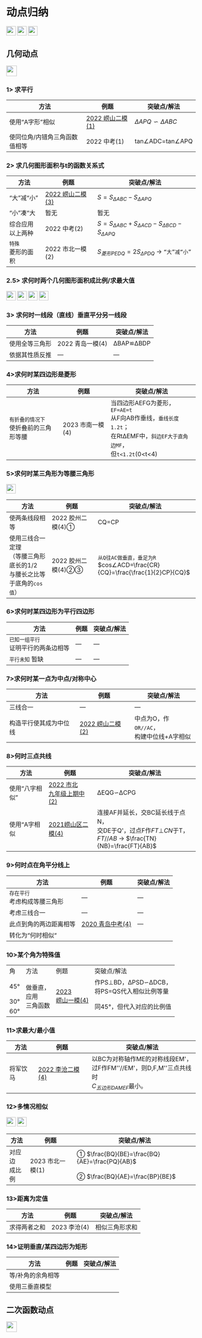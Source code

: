 # 动点归纳
<img src="https://img.shields.io/badge/上次更新-2023.6.2-a" height="25"> <img src="https://img.shields.io/badge/对应考题-2022中考%2025题-blue" height="25"> <img src="https://img.shields.io/badge/分值-10~12分-brown" height="25">

## 几何动点 
<img src="https://img.shields.io/badge/基本原则-将与动点有关的线段长度用t表示，根据题目信息找出等量关系求解方程式-blue" height="28">

### 1> 求平行

|方法|例题|突破点/解法|
|-|-|-|
|使用“A字形”相似|[2022 崂山二模(1)](https://www.jyeoo.com/math/ques/detail/05a81684-0ec9-45ce-b826-ce3bcece2f7b)|$ΔAPQ∽ΔABC$|
|使同位角/内错角三角函数值相等|2022 中考(1)|tan∠ADC=tan∠APQ|

### 2> 求几何图形面积与t的函数关系式

|方法|例题|突破点/解法|
|-|-|-|
|“大”减“小”|[2022 崂山二模(3)](https://www.jyeoo.com/math/ques/detail/05a81684-0ec9-45ce-b826-ce3bcece2f7b)|$S=S_{ΔABC}-S_{ΔAPQ}$
|“小”凑“大|暂无|暂无|
|综合应用<br>以上两种|2022 中考(2)|$S=S_{ΔABC}+S_{ΔACD}-S_{ΔBCD}-S_{ΔAPQ}$|
|`特殊`<br> 菱形的面积|2022 市北一模(2)|$S_{菱形PEDQ}=2S_{ΔPDQ}$ → `“大”减“小”`

### 2.5> 求何时两个几何图形面积成比例/求最大值

<img src="https://img.shields.io/badge/注意方程是否有解-ff0000" height="25"> <img src="https://img.shields.io/badge/注意最大值是否在取值范围内-ff0000" height="25"> <img src="https://img.shields.io/badge/分式方程需要检验-f1ca17" height="25"> <img src="https://img.shields.io/badge/例-2021%20即墨一模(3)-brightgreen" height="25">

### 3> 求何时一线段（直线）垂直平分另一线段

|方法|例题|突破点/解法|
|-|-|-|
|使用全等三角形|2022 青岛一模(4)|ΔBAP≌ΔBDP|
|依据其性质反推|—|—|

### 4>求何时某四边形是菱形

|方法|例题|突破点/解法|
|-|-|-|
|`有折叠的情况下`<br>使折叠前的三角形等腰|2023 市南一模(4)|当四边形AEFG为菱形，   `EF=AE=t`<br>从F向AB作垂线，`垂线长度1.2t`；<br>在RtΔEMF中，`斜边EF大于直角边MF`，<br>但`t<1.2t`(0<t<4)|

### 5>求何时某三角形为等腰三角形 

<img src="https://img.shields.io/badge/-注意多种情况-ff0000" height="25">

|方法|例题|突破点/解法|
|-|-|-|
|使两条线段相等|2022 胶州二模(4)①|CQ=CP|
|使用三线合一定理<br>（等腰三角形底长的1/2<br>与腰长之比等于底角的`cos值`）|2022 胶州二模(4)②③|`从Q往AC做垂直，垂足为R`<BR>$cos∠ACD=\frac{CR}{CQ}=\frac{\frac{1}{2}CP}{CQ}$


### 6>求何时某四边形为平行四边形

|方法|例题|突破点/解法|
|-|-|-|
|`已知一组平行`<br>证明平行的两条边相等|—|—|
|`平行未知` 暂缺|—|—|

### 7>求何时某一点为中点/对称中心

|方法|例题|突破点/解法|
|-|-|-|
|三线合一|—|—|
|构造平行使其成为中位线|[2022 崂山二模(2)](https://www.jyeoo.com/math/ques/detail/05a81684-0ec9-45ce-b826-ce3bcece2f7b)|中点为O，作`OR//AC`，<br>构建中位线+A字相似|

### 8>何时三点共线

|方法|例题|突破点/解法|
|-|-|-|
|使用“八字相似”|[2022 市北<br>九年级上期中(2)](https://www.jyeoo.com/math/ques/detail/f48c7634-25a1-4d5c-8ecd-d7dcab13ee68)|ΔEQG∽ΔCPG|
|使用“A字相似|[2021崂山区二模(4)](https://www.jyeoo.com/math/ques/detail/a8a850b6-7c8b-4f31-b136-c7a83f533b0c)|连接AF并延长，交BC延长线于点N，<br>交DE于Q'，过点F作$FT⊥CN$于T，<br> $FT//AB$ → $\frac{TN}{NB}=\frac{FT}{AB}$ |

### 9>何时点在角平分线上

|方法|例题|突破点/解法|
|-|-|-|
|`存在平行` <br> 考虑构成等腰三角形|—|—|
|考虑三线合一|—|—|
|此点到角的两边距离相等|[2020 青岛中考(4)](https://www.jyeoo.com/math/ques/detail/1e15b1b4-71a9-438d-a5ce-9ea1d07d637c?so=)|—|
|转化为“何时相似“|

### 10>某个角为特殊值

<table>
	<tr>
	    <td >角</td>
	    <td>方法</td>
	    <td>例题</td>  
        <td >突破点/解法</td>
	</tr >
	<tr >
	    <td>45°</td>
	    <td rowspan="3">做垂直，<br>应用<br>三角函数</td>
	    <td rowspan="3"><a href="https://www.jyeoo.com/search?p=1&c=1&qb=2023+%e5%b4%82%e5%b1%b1%e5%8c%ba%e4%b8%80%e6%a8%a1&s=20&t=&dg=0&fg=0&yr=0&isocr=&so=0&rty=0"> 2023<br>崂山一模(4)</a></td>
        <td>作PS⊥BD，ΔPSD∽ΔDCB，<br>将PS=QS代入相似比例等量</td>
	</tr>
	<tr>
	    <td>30°</td>
        <td rowspan="2">同45°，但代入对应的比例值
	</tr>
	<tr>
	    <td>60°</td>
	</tr>
</table>

### 11>求最大/最小值

|方法|例题|突破点/解法|
|-|-|-|
|将军饮马|[2022 李沧二模(4)](https://www.jyeoo.com/math/ques/detail/640a7750-f9ff-4694-a2c2-4893e2353920?so=)|以BC为对称轴作ME的对称线段EM'，<br>过F作FM''//EM'，则D,F,M''三点共线时<br>$C_{五边形DAMEF}$最小。|

### 12>多情况相似

<img src="https://img.shields.io/badge/-注意多种情况-ff0000" height="25">
<img src="https://img.shields.io/badge/💡提 示-此类题目要将相似作为已知，一般可以把[对应边成比例]作为等量-1ba784" height="25">

|方法|例题|突破点/解法|
|-|-|-|
|对应边<br>成比例|2023 市北一模(1)|① $\frac{BQ}{BE}=\frac{BQ}{AE}=\frac{PQ}{AB}$<br><br>② $\frac{BQ}{AE}=\frac{BP}{BE}$

### 13>距离为定值

|方法|例题|突破点/解法|
|-|-|-|
|求得两者之和|2023 李沧(4)|相似三角形求和|


### 14>证明垂直/某四边形为矩形 

|方法|例题|突破点/解法|
|-|-|-|
|等/补角的余角相等|
|使用三垂直模型|

## 二次函数动点 
<img src="https://img.shields.io/badge/基本原则-将与横坐标有关的点纵坐标用x表示，根据题目信息求解-blue" height="28">
